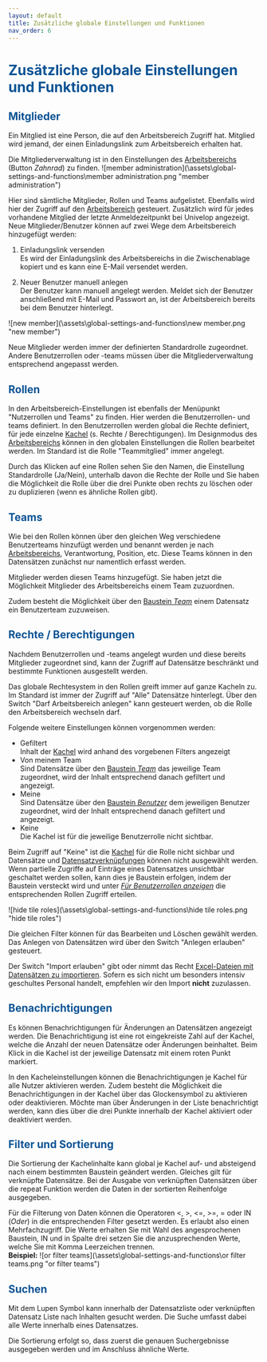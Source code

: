 ```yaml
---
layout: default
title: Zusätzliche globale Einstellungen und Funktionen
nav_order: 6
---
```


# <span style="color:#0b5394">**Zusätzliche globale Einstellungen und Funktionen**</span>

## <span style="color:#0b5394">Mitglieder</span>

Ein Mitglied ist eine Person, die auf den Arbeitsbereich Zugriff hat.
Mitglied wird jemand, der einen Einladungslink zum Arbeitsbereich erhalten hat.

Die Mitgliederverwaltung ist in den Einstellungen des
[Arbeitsbereichs](/docs/software-structure.html#arbeitsbereiche)
(Button *Zahnrad*) zu finden.
![member administration](\assets\global-settings-and-functions\member administration.png "member administration")

Hier sind sämtliche Mitglieder, Rollen und Teams aufgelistet. Ebenfalls wird hier der Zugriff
auf den
[Arbeitsbereich](/docs/software-structure.html#arbeitsbereiche)
gesteuert. Zusätzlich wird für jedes vorhandene Mitglied der letzte Anmeldezeitpunkt bei Univelop
angezeigt.  
Neue Mitglieder/Benutzer können auf zwei Wege dem Arbeitsbereich hinzugefügt werden:

1. Einladungslink versenden  
    Es wird der Einladungslink des Arbeitsbereichs in die Zwischenablage kopiert und es kann
    eine E-Mail versendet werden.

2. Neuer Benutzer manuell anlegen  
    Der Benutzer kann manuell angelegt werden. Meldet sich der Benutzer anschließend mit E-Mail
    und Passwort an, ist der Arbeitsbereich bereits bei dem Benutzer hinterlegt.

![new member](\assets\global-settings-and-functions\new member.png "new member")

Neue Mitglieder werden immer der definierten Standardrolle zugeordnet. Andere Benutzerrollen
oder -teams müssen über die Mitgliederverwaltung entsprechend angepasst werden.

## <span style="color:#0b5394">Rollen</span>

In den Arbeitsbereich-Einstellungen ist ebenfalls der Menüpunkt "Nutzerrollen und Teams" zu
finden. Hier werden die Benutzerrollen- und teams definiert. In den Benutzerrollen werden
global die Rechte definiert, für jede einzelne
[Kachel](/docs/software-structure.html#kacheln)
(s. Rechte / Berechtigungen). Im Designmodus des
[Arbeitsbereichs](/docs/software-structure.html#arbeitsbereiche)
können  in den globalen Einstellungen die Rollen bearbeitet werden. Im Standard
ist die Rolle "Teammitglied" immer angelegt.

Durch das Klicken auf eine Rollen sehen Sie den Namen, die Einstellung Standardrolle (Ja/Nein),
unterhalb davon die Rechte der Rolle und Sie haben die Möglichkeit die Rolle über die drei Punkte
oben rechts zu löschen oder zu duplizieren (wenn es ähnliche Rollen gibt).

## <span style="color:#0b5394">Teams</span>

Wie bei den Rollen können über den gleichen Weg verschiedene Benutzerteams hinzufügt werden und benannt
werden je nach
[Arbeitsbereichs](/docs/software-structure.html#arbeitsbereiche),
Verantwortung, Position, etc. Diese Teams können in den Datensätzen zunächst nur namentlich erfasst werden.

Mitglieder werden diesen Teams hinzugefügt. Sie haben jetzt die Möglichkeit Mitglieder des Arbeitsbereichs
einem Team zuzuordnen.

Zudem besteht die Möglichkeit über den
[Baustein *Team*](/docs/record-spec-settings/grand-childs-form/team.html)
einem Datensatz ein Benutzerteam zuzuweisen.

## <span style="color:#0b5394">Rechte / Berechtigungen</span>

Nachdem Benutzerrollen und -teams angelegt wurden und diese bereits Mitglieder zugeordnet sind, kann
der Zugriff auf Datensätze beschränkt und bestimmte Funktionen ausgestellt werden.

Das globale Rechtesystem in den Rollen greift immer auf ganze Kacheln zu. Im Standard ist immer der
Zugriff auf "Alle" Datensätze hinterlegt.
Über den Switch "Darf Arbeitsbereich anlegen" kann gesteuert werden, ob die Rolle den Arbeitsbereich
wechseln darf.

Folgende weitere Einstellungen können vorgenommen werden:
- Gefiltert  
    Inhalt der
    [Kachel](/docs/software-structure.html#kacheln)
    wird anhand des vorgebenen Filters angezeigt
- Von meinem Team  
    Sind Datensätze über den
    [Baustein *Team*](/docs/record-spec-settings/grand-childs-form/team.html)
    das jeweilige Team zugeordnet, wird der Inhalt entsprechend danach gefiltert und angezeigt.
- Meine  
    Sind Datensätze über den
    [Baustein *Benutzer*](/docs/record-spec-settings/grand-childs-form/user.html)
    dem jeweiligen Benutzer zugeordnet, wird der Inhalt entsprechend danach gefiltert und angezeigt.
- Keine  
    Die Kachel ist für die jeweilige Benutzerrolle nicht sichtbar.


Beim Zugriff auf "Keine" ist die
[Kachel](/docs/software-structure.html#kacheln)
für die Rolle nicht sichbar und Datensätze und
[Datensatzverknüpfungen](/docs/link-lists.html)
können nicht ausgewählt werden. Wenn partielle Zugriffe auf Einträge eines Datensatzes unsichtbar
geschaltet werden sollen, kann dies je Baustein erfolgen, indem der Baustein versteckt wird und unter
[*Für Benutzerrollen anzeigen*](/docs/design-mode-settings.html#kachel)
die entsprechenden Rollen Zugriff erteilen.

![hide tile roles](\assets\global-settings-and-functions\hide tile roles.png "hide tile roles")

Die gleichen Filter können für das Bearbeiten und Löschen gewählt werden. Das Anlegen von Datensätzen
wird über den Switch "Anlegen erlauben" gesteuert.

Der Switch "Import erlauben" gibt oder nimmt das Recht
[Excel-Dateien mit Datensätzen zu importieren](/docs/import-export.html#datens%C3%A4tze-und-inhalte).
Sofern es sich nicht um besonders intensiv geschultes Personal handelt, empfehlen wir den Import **nicht**
zuzulassen.

## <span style="color:#0b5394">Benachrichtigungen</span>

Es können Benachrichtigungen für Änderungen an Datensätzen angezeigt werden. Die Benachrichtigung ist
eine rot eingekreiste Zahl auf der Kachel, welche die Anzahl der neuen Datensätze oder Änderungen
beinhaltet. Beim Klick in die Kachel ist der jeweilige Datensatz mit einem roten Punkt markiert.

In den Kacheleinstellungen können die Benachrichtigungen je Kachel für alle Nutzer aktivieren werden.
Zudem besteht die Möglichkeit die Benachrichtigungen in der Kachel über das Glockensymbol zu aktivieren
oder deaktivieren. Möchte man über Änderungen in der Liste benachrichtigt werden, kann dies über die
drei Punkte innerhalb der Kachel aktiviert oder deaktiviert werden.

## <span style="color:#0b5394">Filter und Sortierung</span>

Die Sortierung der Kachelinhalte kann global je Kachel auf- und absteigend nach einem bestimmten
Baustein geändert werden. Gleiches gilt für verknüpfte Datensätze. Bei der Ausgabe von verknüpften
Datensätzen über die repeat Funktion werden die Daten in der sortierten Reihenfolge ausgegeben.

Für die Filterung von Daten können die Operatoren <, >, <=, >=, = oder IN (*Oder*) in die
entsprechenden Filter gesetzt werden. Es erlaubt also einen Mehrfachzugriff. Die Werte erhalten Sie
mit Wahl des angesprochenen Baustein, IN und in Spalte drei setzen Sie die anzusprechenden Werte,
welche Sie mit Komma Leerzeichen trennen.  
**Beispiel:**
![or filter teams](\assets\global-settings-and-functions\or filter teams.png "or filter teams")

## <span style="color:#0b5394">Suchen</span>

Mit dem Lupen Symbol kann innerhalb der Datensatzliste oder verknüpften Datensatz Liste
nach Inhalten gesucht werden. Die Suche umfasst dabei alle Werte innerhalb eines
Datensatzes.

Die Sortierung erfolgt so, dass zuerst die genauen Suchergebnisse ausgegeben werden und im Anschluss
ähnliche Werte.